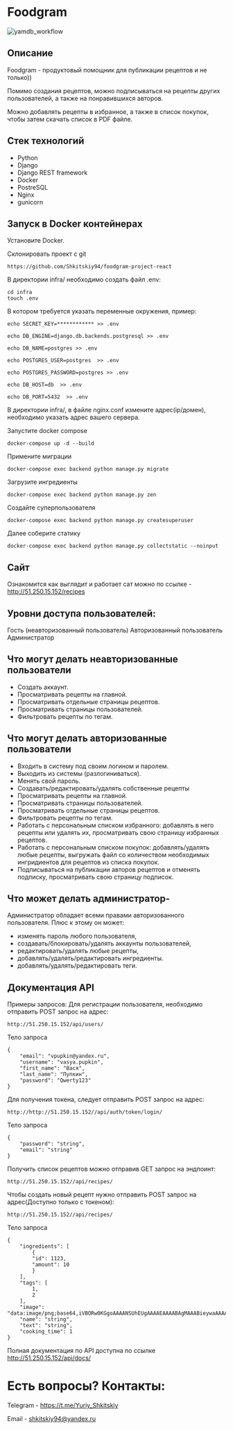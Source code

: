 # Foodgram
![yamdb_workflow](https://github.com/Shkitskiy94/foodgram-project-react/actions/workflows/foodgram_workflow.yml/badge.svg)

## Описание

Foodgram - продуктовый помощник для публикации рецептов и не только)) 

Помимо создания рецептов, можно подписываться на рецепты других пользователей, а также на понравившихся авторов. 

Можно добавлять рецепты в избранное, а также в список покупок, чтобы затем скачать список в PDF файле. 

## Стек технологий

- Python
- Django
- Django REST framework
- Docker
- PostreSQL
- Nginx
- gunicorn

## Запуск в Docker контейнерах

Установите Docker.

Склонировать проект с git
```
https://github.com/Shkitskiy94/foodgram-project-react
```

В директории infra/ необходимо создать файл .env:
```
cd infra
touch .env
```

В котором требуется указать переменные окружения, пример:
```
echo SECRET_KEY=************ >> .env

echo DB_ENGINE=django.db.backends.postgresql >> .env

echo DB_NAME=postgres >> .env

echo POSTGRES_USER=postgres  >> .env

echo POSTGRES_PASSWORD=postgres >> .env

echo DB_HOST=db  >> .env

echo DB_PORT=5432  >> .env
```

В директории infra/, в файле nginx.conf измените адрес(ip/домен), необходимо указать адрес вашего сервера.

Запустите docker compose
```
docker-compose up -d --build
```

Примените миграции
```
docker-compose exec backend python manage.py migrate
```

Загрузите ингредиенты
```
docker-compose exec backend python manage.py zen
```

Создайте суперпользователя
```
docker-compose exec backend python manage.py createsuperuser
```

Далее соберите статику
```
docker-compose exec backend python manage.py collectstatic --noinput
```

## Сайт

Ознакомится как выглядит и работает сат можно по ссылке - http://51.250.15.152/recipes

## Уровни доступа пользователей:
Гость (неавторизованный пользователь)
Авторизованный пользователь
Администратор

## Что могут делать неавторизованные пользователи
- Создать аккаунт.
- Просматривать рецепты на главной.
- Просматривать отдельные страницы рецептов.
- Просматривать страницы пользователей.
- Фильтровать рецепты по тегам.

## Что могут делать авторизованные пользователи
- Входить в систему под своим логином и паролем.
- Выходить из системы (разлогиниваться).
- Менять свой пароль.
- Создавать/редактировать/удалять собственные рецепты
- Просматривать рецепты на главной.
- Просматривать страницы пользователей.
- Просматривать отдельные страницы рецептов.
- Фильтровать рецепты по тегам.
- Работать с персональным списком избранного: добавлять в него рецепты или удалять их, просматривать свою страницу избранных рецептов.
- Работать с персональным списком покупок: добавлять/удалять любые рецепты, выгружать файл со количеством необходимых ингридиентов для рецептов из списка покупок.
- Подписываться на публикации авторов рецептов и отменять подписку, просматривать свою страницу подписок.

## Что может делать администратор- 
Администратор обладает всеми правами авторизованного пользователя. 
Плюс к этому он может:
- изменять пароль любого пользователя,
- создавать/блокировать/удалять аккаунты пользователей,
- редактировать/удалять любые рецепты,
- добавлять/удалять/редактировать ингредиенты.
- добавлять/удалять/редактировать теги.

## Документация API
Примеры запросов:
Для регистрации пользователя, необходимо отправить POST запрос на адрес:
```
http://51.250.15.152/api/users/
```
Тело запроса
```
{
    "email": "vpupkin@yandex.ru",
    "username": "vasya.pupkin",
    "first_name": "Вася",
    "last_name": "Пупкин",
    "password": "Qwerty123"
}
```

Для получения токена, следует отправить POST запрос на адрес:
```
http://http://51.250.15.152//api/auth/token/login/
```
Тело запроса
```
{
    "password": "string",
    "email": "string"
}
```

Получить список рецептов можно отправив GET запрос на эндпоинт:
```
http://51.250.15.152//api/recipes/
```

Чтобы создать новый рецепт нужно отправить POST запрос на адрес(Доступно только с токеном):
```
http://51.250.15.152//api/recipes/
```

Тело запроса
```
{
    "ingredients": [
        {
        "id": 1123,
        "amount": 10
        }
    ],
    "tags": [
        1,
        2
    ],
    "image": "data:image/png;base64,iVBORw0KGgoAAAANSUhEUgAAAAEAAAABAgMAAABieywaAAAACVBMVEUAAAD///9fX1/S0ecCAAAACXBIWXMAAA7EAAAOxAGVKw4bAAAACklEQVQImWNoAAAAggCByxOyYQAAAABJRU5ErkJggg==",
    "name": "string",
    "text": "string",
    "cooking_time": 1
}
```

Полная документация по API доступна по ссылке  http://51.250.15.152/api/docs/


# Есть вопросы? Контакты:

Telegram - https://t.me/Yuriy_Shkitskiy

Email - shkitskiy94@yandex.ru